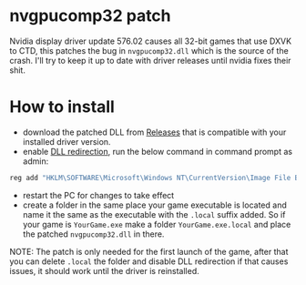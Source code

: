# nvgpucomp32 patch

Nvidia display driver update 576.02 causes all 32-bit games that use DXVK to CTD, this patches the bug in `nvgpucomp32.dll` which is the source of the crash. I'll try to keep it up to date with driver releases until nvidia fixes their shit.

# How to install

- download the patched DLL from [Releases](https://github.com/marekzajac97/nvgpucomp32_patch/releases) that is compatible with your installed driver version.
- enable [DLL redirection](https://learn.microsoft.com/en-us/windows/win32/dlls/dynamic-link-library-redirection), run the below command in command prompt as admin:

```sh
reg add "HKLM\SOFTWARE\Microsoft\Windows NT\CurrentVersion\Image File Execution Options" /v DevOverrideEnable /t REG_DWORD /d 1
```

- restart the PC for changes to take effect
- create a folder in the same place your game executable is located and name it the same as the executable with the `.local` suffix added. So if your game is `YourGame.exe` make a folder `YourGame.exe.local` and place the patched `nvgpucomp32.dll` in there.

NOTE: The patch is only needed for the first launch of the game, after that you can delete `.local` the folder and disable DLL redirection if that causes issues, it should work until the driver is reinstalled.
